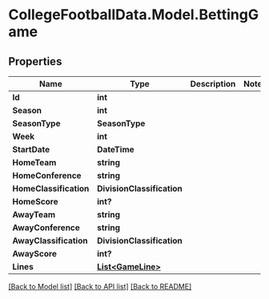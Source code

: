 # CollegeFootballData.Model.BettingGame

## Properties

Name | Type | Description | Notes
------------ | ------------- | ------------- | -------------
**Id** | **int** |  | 
**Season** | **int** |  | 
**SeasonType** | **SeasonType** |  | 
**Week** | **int** |  | 
**StartDate** | **DateTime** |  | 
**HomeTeam** | **string** |  | 
**HomeConference** | **string** |  | 
**HomeClassification** | **DivisionClassification** |  | 
**HomeScore** | **int?** |  | 
**AwayTeam** | **string** |  | 
**AwayConference** | **string** |  | 
**AwayClassification** | **DivisionClassification** |  | 
**AwayScore** | **int?** |  | 
**Lines** | [**List&lt;GameLine&gt;**](GameLine.md) |  | 

[[Back to Model list]](../README.md#documentation-for-models) [[Back to API list]](../README.md#documentation-for-api-endpoints) [[Back to README]](../README.md)

